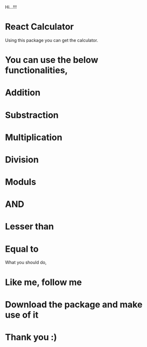 Hi...!!!

# React Calculator

Using this package you can get the calculator.

# You can use the below functionalities,

# Addition

# Substraction

# Multiplication

# Division

# Moduls

# AND

# Lesser than

# Equal to

What you should do,

# Like me, follow me

# Download the package and make use of it

# Thank you :)
